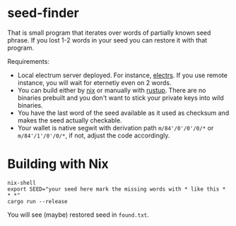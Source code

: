 # seed-finder

That is small program that iterates over words of partially known seed phrase. If you lost 1-2 words in your seed
you can restore it with that program.

Requirements:
* Local electrum server deployed. For instance, [electrs](https://github.com/romanz/electrs). If you use remote instance, you will wait for eternetiy even on 2 words.
* You can build either by [nix](https://nixos.org/) or manually with [rustup](https://rustup.rs/). There are no binaries prebuilt and you don't want to stick your private keys into wild binaries.
* You have the last word of the seed available as it used as checksum and makes the seed actually checkable.
* Your wallet is native segwit with derivation path `m/84'/0'/0'/0/*` or `m/84'/1'/0'/0/*`, if not, adjust the code accordingly.

# Building with Nix

```
nix-shell
export SEED="your seed here mark the missing words with * like this * * *"
cargo run --release 
```

You will see (maybe) restored seed in `found.txt`.

